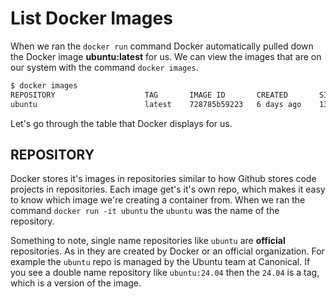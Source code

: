 # List Docker Images

When we ran the `docker run` command Docker automatically pulled down the Docker image **ubuntu:latest** for us. We can view the images that are on our system with the command `docker images`.

```sh
$ docker images
REPOSITORY                    TAG       IMAGE ID       CREATED       SIZE
ubuntu                        latest    728785b59223   6 days ago    139MB
```

Let's go through the table that Docker displays for us.

## REPOSITORY

Docker stores it's images in repositories similar to how Github stores code projects in repositories. Each image get's it's own repo, which makes it easy to know which image we're creating a container from. When we ran the command `docker run -it ubuntu` the `ubuntu` was the name of the repository.

Something to note, single name repositories like `ubuntu` are __official__ repositories. As in they are created by Docker or an official organization. For example the `ubuntu` repo is managed by the Ubuntu team at Canonical. If you see a double name repository like `ubuntu:24.04` then the `24.04` is a tag, which is a version of the image.

